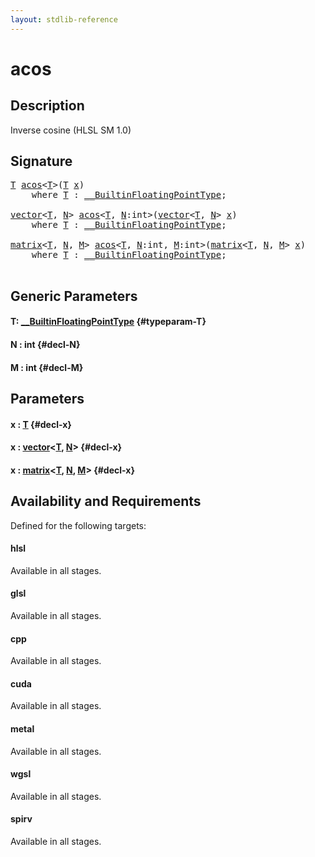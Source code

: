 ```yaml
---
layout: stdlib-reference
---
```


# acos

## Description

Inverse cosine (HLSL SM 1.0)




## Signature 

<pre>
<a href="/stdlib-reference/global-decls/acos#typeparam-T" class="code_type">T</a> <a href="/stdlib-reference/global-decls/acos">acos</a>&lt;<a href="/stdlib-reference/global-decls/acos#typeparam-T" class="code_type">T</a>&gt;(<a href="/stdlib-reference/global-decls/acos#typeparam-T" class="code_type">T</a> <a href="/stdlib-reference/global-decls/acos#decl-x" class="code_param">x</a>)
    <span class='code_keyword'>where</span> <a href="/stdlib-reference/global-decls/acos#typeparam-T" class="code_type">T</a> : <a href="/stdlib-reference/interfaces/BuiltinFloatingPointType/index" class="code_type">__BuiltinFloatingPointType</a>;

<a href="/stdlib-reference/types/vector/index" class="code_type">vector</a>&lt;<a href="/stdlib-reference/global-decls/acos#typeparam-T" class="code_type">T</a>, <a href="/stdlib-reference/global-decls/acos#decl-N" class="code_var">N</a>&gt; <a href="/stdlib-reference/global-decls/acos">acos</a>&lt;<a href="/stdlib-reference/global-decls/acos#typeparam-T" class="code_type">T</a>, <a href="/stdlib-reference/global-decls/acos#decl-N" class="code_var">N</a>:<span class="code_keyword">int</span>&gt;(<a href="/stdlib-reference/types/vector/index" class="code_type">vector</a>&lt;<a href="/stdlib-reference/global-decls/acos#typeparam-T" class="code_type">T</a>, <a href="/stdlib-reference/global-decls/acos#decl-N" class="code_var">N</a>&gt; <a href="/stdlib-reference/global-decls/acos#decl-x" class="code_param">x</a>)
    <span class='code_keyword'>where</span> <a href="/stdlib-reference/global-decls/acos#typeparam-T" class="code_type">T</a> : <a href="/stdlib-reference/interfaces/BuiltinFloatingPointType/index" class="code_type">__BuiltinFloatingPointType</a>;

<a href="/stdlib-reference/types/matrix/index" class="code_type">matrix</a>&lt;<a href="/stdlib-reference/global-decls/acos#typeparam-T" class="code_type">T</a>, <a href="/stdlib-reference/global-decls/acos#decl-N" class="code_var">N</a>, <a href="/stdlib-reference/global-decls/acos#decl-M" class="code_var">M</a>&gt; <a href="/stdlib-reference/global-decls/acos">acos</a>&lt;<a href="/stdlib-reference/global-decls/acos#typeparam-T" class="code_type">T</a>, <a href="/stdlib-reference/global-decls/acos#decl-N" class="code_var">N</a>:<span class="code_keyword">int</span>, <a href="/stdlib-reference/global-decls/acos#decl-M" class="code_var">M</a>:<span class="code_keyword">int</span>&gt;(<a href="/stdlib-reference/types/matrix/index" class="code_type">matrix</a>&lt;<a href="/stdlib-reference/global-decls/acos#typeparam-T" class="code_type">T</a>, <a href="/stdlib-reference/global-decls/acos#decl-N" class="code_var">N</a>, <a href="/stdlib-reference/global-decls/acos#decl-M" class="code_var">M</a>&gt; <a href="/stdlib-reference/global-decls/acos#decl-x" class="code_param">x</a>)
    <span class='code_keyword'>where</span> <a href="/stdlib-reference/global-decls/acos#typeparam-T" class="code_type">T</a> : <a href="/stdlib-reference/interfaces/BuiltinFloatingPointType/index" class="code_type">__BuiltinFloatingPointType</a>;

</pre>

## Generic Parameters

#### T: [\_\_BuiltinFloatingPointType](/stdlib-reference/interfaces/BuiltinFloatingPointType/index) {#typeparam-T}
#### N  : int {#decl-N}
#### M  : int {#decl-M}

## Parameters

#### x  : [T](/stdlib-reference/global-decls/acos#typeparam-T) {#decl-x}
#### x  : [vector](/stdlib-reference/types/vector/index)\<[T](/stdlib-reference/types/vector/index#typeparam-T), [N](/stdlib-reference/types/vector/index#decl-N)\> {#decl-x}
#### x  : [matrix](/stdlib-reference/types/matrix/index)\<[T](/stdlib-reference/types/matrix/T), [N](/stdlib-reference/types/matrix/index#decl-N), [M](/stdlib-reference/types/matrix/index#decl-M)\> {#decl-x}

## Availability and Requirements

Defined for the following targets:

#### hlsl
Available in all stages.

#### glsl
Available in all stages.

#### cpp
Available in all stages.

#### cuda
Available in all stages.

#### metal
Available in all stages.

#### wgsl
Available in all stages.

#### spirv
Available in all stages.



